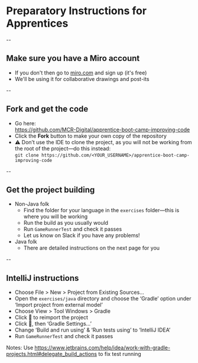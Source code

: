 # Preparatory Instructions for Apprentices

--

## Make sure you have a Miro account

* If you don't then go to [miro.com](http://miro.com) and sign up (it's free)
* We'll be using it for collaborative drawings and post-its

--

## Fork and get the code

* Go here:  
  https://github.com/MCR-Digital/apprentice-boot-camp-improving-code
* Click the **Fork** button to make your own copy of the repository
* ⚠️ Don’t use the IDE to clone the project, as you will not be working from the root of the project—do this instead:  
  `git clone https://github.com/<YOUR_USERNAME>/apprentice-boot-camp-improving-code`

--

## Get the project building

* Non-Java folk
  * Find the folder for your language in the `exercises` folder—this is where you will be working
  * Run the build as you usually would
  * Run `GameRunnerTest` and check it passes
  * Let us know on Slack if you have any problems!
* Java folk
  * There are detailed instructions on the next page for you

--

## IntelliJ instructions

* Choose File > New > Project from Existing Sources…
* Open the `exercises/java` directory and choose the ‘Gradle’ option under ‘Import project from external model’
* Choose View > Tool Windows > Gradle
* Click 🔄 to reimport the project
* Click 🔧, then ‘Gradle Settings…’
* Change ‘Build and run using’ & ‘Run tests using’ to ‘IntelliJ IDEA’
* Run `GameRunnerTest` and check it passes

Notes: Use https://www.jetbrains.com/help/idea/work-with-gradle-projects.html#delegate_build_actions to fix test running